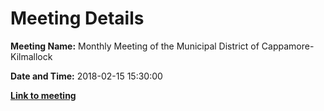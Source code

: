 # Meeting Details

**Meeting Name:** Monthly Meeting of the Municipal District of Cappamore-Kilmallock

**Date and Time:** 2018-02-15 15:30:00

**<a href="https://www.limerick.ie/council/whats-on/monthly-meeting-municipal-district-cappamore-kilmallock-34" target="_blank">Link to meeting</a>**
